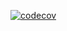 [![codecov](https://codecov.io/gh/SimonTheoret/Rusev/graph/badge.svg?token=GOYLEM2QN7)](https://codecov.io/gh/SimonTheoret/Rusev)
